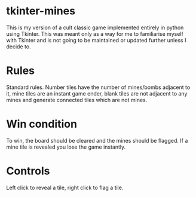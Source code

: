 # tkinter-mines
This is my version of a cult classic game implemented entirely in python using Tkinter. This was 
meant only as a way for me to familiarise myself with Tkinter and is not going to be maintained or
updated further unless I decide to.

# Rules
Standard rules. Number tiles have the number of mines/bombs adjacent to it, mine tiles are an instant
game ender, blank tiles are not adjacent to any mines and generate connected tiles which are not mines.

# Win condition
To win, the board should be cleared and the mines should be flagged. If a mine tile is revealed you lose
the game instantly.

# Controls
Left click to reveal a tile, right click to flag a tile.
